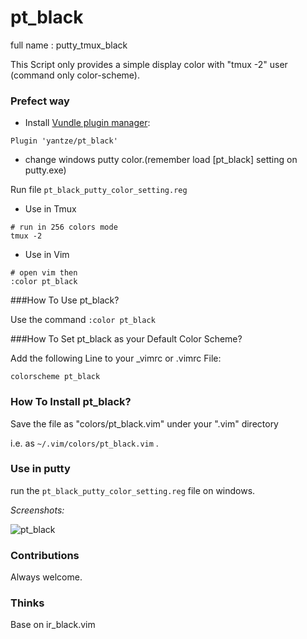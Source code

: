 # pt_black
full name : putty_tmux_black

This Script only provides a simple display color with "tmux -2" user (command only color-scheme).


### Prefect way
- Install [Vundle plugin manager](http://github.com/gmarik/Vundle.vim):
```
Plugin 'yantze/pt_black'
```
- change windows putty color.(remember load [pt_black] setting on putty.exe)

Run file `pt_black_putty_color_setting.reg` 

- Use in Tmux
```
# run in 256 colors mode
tmux -2
```

- Use in Vim
```
# open vim then
:color pt_black
```


###How To Use pt_black?

Use the command `:color pt_black`


###How To Set pt_black as your Default Color Scheme?

Add the following Line to your _vimrc or .vimrc File:

```
colorscheme pt_black
```

### How To Install pt_black?

Save the file as "colors/pt_black.vim" under your ".vim" directory

i.e. as `~/.vim/colors/pt_black.vim` .

### Use in putty

run the `pt_black_putty_color_setting.reg` file on windows.


*Screenshots:*


![pt_black](https://raw.github.com/yantze/pt_black/master/screenshot/Screenshot_1.png)

### Contributions
Always welcome.

### Thinks
Base on ir_black.vim
